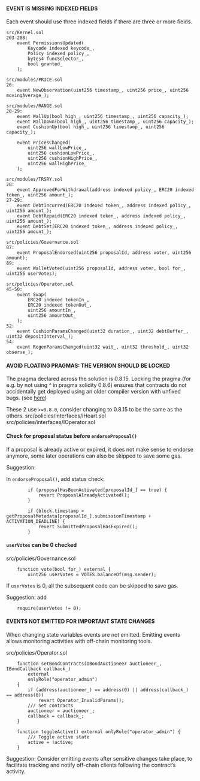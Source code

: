 #### EVENT IS MISSING INDEXED FIELDS

Each event should use three indexed fields if there are three or more fields.

```solidity
src/Kernel.sol
203-208:
    event PermissionsUpdated(
        Keycode indexed keycode_,
        Policy indexed policy_,
        bytes4 funcSelector_,
        bool granted_
    );

src/modules/PRICE.sol
26:
    event NewObservation(uint256 timestamp_, uint256 price_, uint256 movingAverage_);

src/modules/RANGE.sol
20-29:
    event WallUp(bool high_, uint256 timestamp_, uint256 capacity_);
    event WallDown(bool high_, uint256 timestamp_, uint256 capacity_);
    event CushionUp(bool high_, uint256 timestamp_, uint256 capacity_);

    event PricesChanged(
        uint256 wallLowPrice_,
        uint256 cushionLowPrice_,
        uint256 cushionHighPrice_,
        uint256 wallHighPrice_
    );

src/modules/TRSRY.sol
20:
    event ApprovedForWithdrawal(address indexed policy_, ERC20 indexed token_, uint256 amount_);
27-29:    
    event DebtIncurred(ERC20 indexed token_, address indexed policy_, uint256 amount_);
    event DebtRepaid(ERC20 indexed token_, address indexed policy_, uint256 amount_);
    event DebtSet(ERC20 indexed token_, address indexed policy_, uint256 amount_);

src/policies/Governance.sol
87:
    event ProposalEndorsed(uint256 proposalId, address voter, uint256 amount);
89:
    event WalletVoted(uint256 proposalId, address voter, bool for_, uint256 userVotes);

src/policies/Operator.sol
45-50:
    event Swap(
        ERC20 indexed tokenIn_,
        ERC20 indexed tokenOut_,
        uint256 amountIn_,
        uint256 amountOut_
    );
52:
    event CushionParamsChanged(uint32 duration_, uint32 debtBuffer_, uint32 depositInterval_);
54:
    event RegenParamsChanged(uint32 wait_, uint32 threshold_, uint32 observe_);
```


#### AVOID FLOATING PRAGMAS: THE VERSION SHOULD BE LOCKED

The pragma declared across the solution is 0.8.15. Locking the pragma (for e.g. by not using ^ in pragma solidity 0.8.6) ensures that contracts do not accidentally get deployed using an older compiler version with unfixed bugs. (see [here](https://swcregistry.io/docs/SWC-103))

These 2 use `>=0.8.0`, consider changing to 0.8.15 to be the same as the others.
src/policies/interfaces/IHeart.sol
src/policies/interfaces/IOperator.sol



#### Check for proposal status before `endorseProposal()`

If a proposal is already active or expired, it does not make sense to endorse anymore, some later operations can also be skipped to save some gas.

Suggestion:

In `endorseProposal()`, add status check:
```solidity
        if (proposalHasBeenActivated[proposalId_] == true) {
            revert ProposalAlreadyActivated();
        }

        if (block.timestamp > getProposalMetadata[proposalId_].submissionTimestamp + ACTIVATION_DEADLINE) {
            revert SubmittedProposalHasExpired();
        }
```

#### `userVotes` can be 0 checked

src/policies/Governance.sol
```solidity
    function vote(bool for_) external {
        uint256 userVotes = VOTES.balanceOf(msg.sender);
```

If `userVotes` is 0, all the subsequent code can be skipped to save gas.

Suggestion:
add
```solidity
    require(userVotes != 0);
```


#### EVENTS NOT EMITTED FOR IMPORTANT STATE CHANGES

When changing state variables events are not emitted. Emitting events allows monitoring activities with off-chain monitoring tools.

src/policies/Operator.sol
```solidity
    function setBondContracts(IBondAuctioneer auctioneer_, IBondCallback callback_)
        external
        onlyRole("operator_admin")
    {
        if (address(auctioneer_) == address(0) || address(callback_) == address(0))
            revert Operator_InvalidParams();
        /// Set contracts
        auctioneer = auctioneer_;
        callback = callback_;
    }

    function toggleActive() external onlyRole("operator_admin") {
        /// Toggle active state
        active = !active;
    }
```

Suggestion:
Consider emitting events after sensitive changes take place, to facilitate tracking and notify off-chain clients following the contract’s activity.